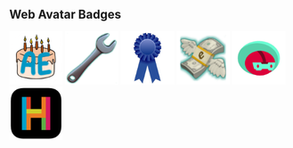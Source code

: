 ## Web Avatar Badges
<img src="birthday.png" width="96"> <img src="contributor.png" width="96"> <img src="creator.png" width="96"> <img src="epoints.png" width="96"> <img src="robo.png" width="96"> <img src="tht.png" width="96">
